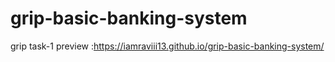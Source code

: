 # grip-basic-banking-system

grip task-1 preview :https://iamraviii13.github.io/grip-basic-banking-system/
